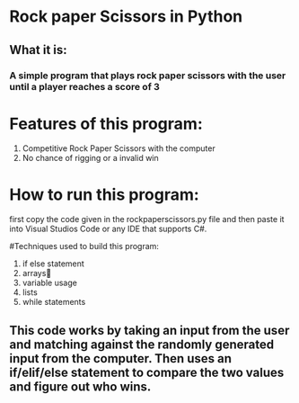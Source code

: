 # Rock paper Scissors in Python

## What it is:
### A simple program that plays rock paper scissors with the user until a player reaches a score of 3

# Features of this program:
1. Competitive Rock Paper Scissors with the computer
2. No chance of rigging or a invalid win

   
# How to run this program:
first copy the code given in the rockpaperscissors.py file and then paste it into Visual Studios Code or any IDE that supports C#.

#Techniques used to build this program:
1. if else statement
2. arrays📃
4. variable usage
5. lists
6. while statements

## This code works by taking an input from the user and matching against the randomly generated input from the computer. Then uses an if/elif/else statement to compare the two values and figure out who wins.
